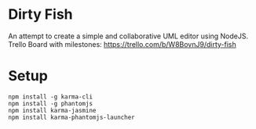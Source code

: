 Dirty Fish
==========

An attempt to create a simple and collaborative UML editor using NodeJS.
Trello Board with milestones: https://trello.com/b/W8BovnJ9/dirty-fish 

Setup
=====

```
npm install -g karma-cli
npm install -g phantomjs
npm install karma-jasmine
npm install karma-phantomjs-launcher 
```
